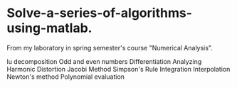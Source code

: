 # Solve-a-series-of-algorithms-using-matlab.

From my laboratory in spring semester's course "Numerical Analysis".

lu decomposition
Odd and even numbers
Differentiation
Analyzing Harmonic Distortion
Jacobi Method
Simpson's Rule Integration
Interpolation
Newton's method
Polynomial evaluation
